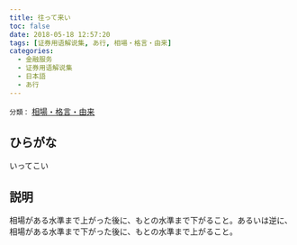 ```yaml
---
title: 往って来い
toc: false
date: 2018-05-18 12:57:20
tags: [证券用语解说集, あ行, 相場・格言・由来]
categories:
  - 金融服务
  - 证券用语解说集
  - 日本語
  - あ行
---
```


`分類：` [相場・格言・由来](/tags/相場・格言・由来/)

## ひらがな

いってこい

## 説明

相場がある水準まで上がった後に、もとの水準まで下がること。あるいは逆に、相場がある水準まで下がった後に、もとの水準まで上がること。
